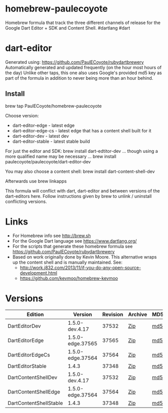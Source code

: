 homebrew-paulecoyote
====================

Homebrew formula that track the three different channels of release for the Google Dart Editor + SDK and Content Shell.  #dartlang #dart

dart-editor
===========

Generated using: https://github.com/PaulECoyote/rubydartbrewery
Automatically generated and updated frequently (on the hour most hours of the day)
Unlike other taps, this one also uses Google's provided md5 key as part of the formula in addition to never being more than an hour behind.

Install
-------
brew tap PaulECoyote/homebrew-paulecoyote

Choose version:
* dart-editor-edge - latest edge
* dart-editor-edge-cs - latest edge that has a content shell built for it
* dart-editor-dev - latest dev
* dart-editor-stable - latest stable build

For just the editor and SDK:
brew install dart-edtitor-dev
... though using a more qualified name may be necessary ...
brew install paulecoyote/paulecoyote/dart-editor-dev

You may also choose a content shell:
brew install dart-content-shell-dev

Afterwards use 
brew linkapps

This formula will conflict with dart, dart-editor and between versions of the dart-editors here.  Follow instructions given by brew to unlink / uninstall conflicting versions.

Links
=====
* For Homebrew info see http://brew.sh
* For the Google Dart language see https://www.dartlang.org/
* For the scripts that generate these homebrew formula see https://github.com/PaulECoyote/rubydartbrewery
* Based on work originally done by Kevin Moore. This alternative wraps up the content shell and is manually maintained.  See: 
    * http://work.j832.com/2013/11/if-you-do-any-open-source-development.html
    * https://github.com/kevmoo/homebrew-kevmoo

Versions
========
| Edition | Version | Revision | Archive | MD5 | Notes |
| ------- | ------- | -------- | ------- | --- | ----- |
| DartEditorDev | 1.5.0-dev.4.17 | 37532 | [Zip](http://storage.googleapis.com/dart-archive/channels/dev/release/37532/editor/darteditor-macos-x64.zip) | [md5](http://storage.googleapis.com/dart-archive/channels/dev/release/37532/editor/darteditor-macos-x64.zip.md5sum) | [Changes](http://storage.googleapis.com/dart-archive/channels/dev/release/latest/changelog.html) |
| DartEditorEdge | 1.5.0-edge.37565 | 37565 | [Zip](http://storage.googleapis.com/dart-archive/channels/be/raw/37565/editor/darteditor-macos-x64.zip) | [md5](http://storage.googleapis.com/dart-archive/channels/be/raw/37565/editor/darteditor-macos-x64.zip.md5sum) | - |
| DartEditorEdgeCs | 1.5.0-edge.37564 | 37564 | [Zip](http://storage.googleapis.com/dart-archive/channels/be/raw/37564/editor/darteditor-macos-x64.zip) | [md5](http://storage.googleapis.com/dart-archive/channels/be/raw/37564/editor/darteditor-macos-x64.zip.md5sum) | - |
| DartEditorStable | 1.4.3 | 37348 | [Zip](http://storage.googleapis.com/dart-archive/channels/stable/release/37348/editor/darteditor-macos-x64.zip) | [md5](http://storage.googleapis.com/dart-archive/channels/stable/release/37348/editor/darteditor-macos-x64.zip.md5sum) | [Changes](http://storage.googleapis.com/dart-archive/channels/stable/release/latest/changelog.html) |
| DartContentShellDev | 1.5.0-dev.4.17 | 37532 | [Zip](http://storage.googleapis.com/dart-archive/channels/dev/release/37532/dartium/content_shell-macos-ia32-release.zip) | [md5](http://storage.googleapis.com/dart-archive/channels/dev/release/37532/dartium/content_shell-macos-ia32-release.zip.md5sum) | - |
| DartContentShellEdge | 1.5.0-edge.37564 | 37564 | [Zip](http://storage.googleapis.com/dart-archive/channels/be/raw/37564/dartium/content_shell-macos-ia32-release.zip) | [md5](http://storage.googleapis.com/dart-archive/channels/be/raw/37564/dartium/content_shell-macos-ia32-release.zip.md5sum) | - |
| DartContentShellStable | 1.4.3 | 37348 | [Zip](http://storage.googleapis.com/dart-archive/channels/stable/release/37348/dartium/content_shell-macos-ia32-release.zip) | [md5](http://storage.googleapis.com/dart-archive/channels/stable/release/37348/dartium/content_shell-macos-ia32-release.zip.md5sum) | - |
